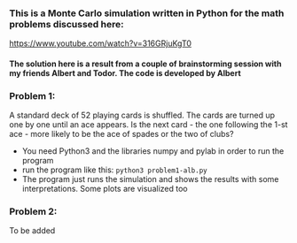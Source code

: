 ### This is a Monte Carlo simulation written in Python for the math problems discussed here:
https://www.youtube.com/watch?v=316GRjuKgT0

#### The solution here is a result from a couple of brainstorming session with my friends Albert and Todor. The code is developed by Albert

### Problem 1:
A standard deck of 52 playing cards is shuffled. The cards are turned up one by one until an ace appears. Is the next card - the one following the 1-st ace - more likely to be the ace of spades or the two of clubs?

+ You need Python3 and the libraries numpy and pylab in order to run the program
+ run the program like this: `python3 problem1-alb.py`
+ The program just runs the simulation and shows the results with some interpretations. Some plots are visualized too

### Problem 2:
To be added
